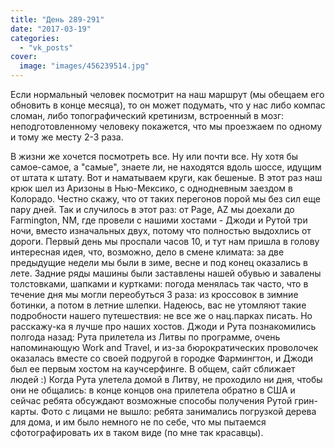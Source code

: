 ```yaml
---
title: "День 289-291"
date: "2017-03-19"
categories: 
  - "vk_posts"
cover:
  image: "images/456239514.jpg"
---
```


Если нормальный человек посмотрит на наш маршрут (мы обещаем его обновить в конце месяца), то он может подумать, что у нас либо компас сломан, либо топографический кретинизм, встроенный в мозг: неподготовленному человеку покажется, что мы проезжаем по одному и тому же месту 2-3 раза.

<!--more-->

В жизни же хочется посмотреть все. Ну или почти все. Ну хотя бы самое-самое, а "самые", знаете ли, не находятся вдоль шоссе, идущим от штата к штату. Вот и наматываем круги, как бешеные. В этот раз наш крюк шел из Аризоны в Нью-Мексико, с однодневным заездом в Колорадо. Честно скажу, что от таких перегонов порой мы без сил еще пару дней. Так и случилось в этот раз: от Page, AZ мы доехали до Farmington, NM, где провели с нашими хостами - Джоди и Рутой три ночи, вместо изначальных двух, потому что полностью выдохлись от дороги. Первый день мы проспали часов 10, и тут нам пришла в голову интересная идея, что, возможно, дело в смене климата: за две предыдущие недели мы были в зиме, весне и под конец оказались в лете. Задние ряды машины были заставлены нашей обувью и завалены толстовками, шапками и куртками: погода менялась так часто, что в течение дня мы могли переобуться 3 раза: из кроссовок в зимние ботинки, а потом в летние шлепки. Надеюсь, вас не утомляют такие подробности нашего путешествия: не все же о нац.парках писать. Но расскажу-ка я лучше про наших хостов. Джоди и Рута познакомились полгода назад: Рута прилетела из Литвы по программе, очень напоминающую Work and Travel, и из-за бюрократических проволочек оказалась вместе со своей подругой в городке Фармингтон, и Джоди был ее первым хостом на каучсерфинге. В общем, сайт сближает людей :) Когда Рута улетела домой в Литву, не проходило ни дня, чтобы они не общались: в конце концов она прилетела обратно в США и сейчас ребята обсуждают возможные способы получения Рутой грин-карты. Фото с лицами не вышло: ребята занимались погрузкой дерева для дома, и им было немного не по себе, что мы пытаемся сфотографировать их в таком виде (по мне так красавцы).
